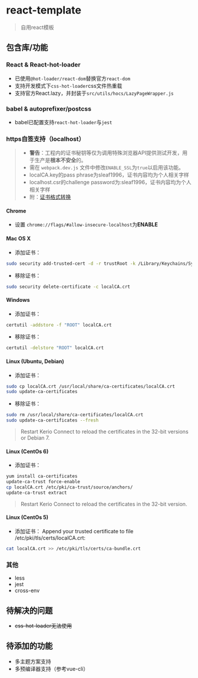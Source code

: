 # react-template
>自用react模板

## 包含库/功能
### React & React-hot-loader
- 已使用`@hot-loader/react-dom`替换官方`react-dom`
- 支持开发模式下`css-hot-loader`css文件热重载
- 支持官方React.lazy，并封装于`src/utils/hocs/LazyPageWrapper.js`

### babel &  autoprefixer/postcss
- babel已配置支持`react-hot-loader`与`jest`

### https自签支持（localhost）
> - **警告**：工程内的证书秘钥等仅为调用特殊浏览器API提供测试开发，用于生产是**根本不安全**的。
> - 需在 `webpack.dev.js` 文件中修改`ENABLE_SSL`为`true`以启用该功能。
> - localCA.key的pass phrase为sleaf1996，证书内容均为个人相关字样
> - localhost.csr的challenge password为:sleaf1996，证书内容均为个人相关字样
> - 附：[证书格式转换](https://vimsky.com/article/3608.html)
#### Chrome
- 设置 `chrome://flags/#allow-insecure-localhost`为**ENABLE**
#### Mac OS X
- 添加证书： 
```bash
sudo security add-trusted-cert -d -r trustRoot -k /Library/Keychains/System.keychain localCA.crt
```
- 移除证书： 
```bash
sudo security delete-certificate -c localCA.crt
```
#### Windows
- 添加证书： 
```bash
certutil -addstore -f "ROOT" localCA.crt
```
- 移除证书： 
```bash
certutil -delstore "ROOT" localCA.crt
```
#### Linux (Ubuntu, Debian)
- 添加证书：
```bash
sudo cp localCA.crt /usr/local/share/ca-certificates/localCA.crt
sudo update-ca-certificates
```
- 移除证书：
```bash
sudo rm /usr/local/share/ca-certificates/localCA.crt
sudo update-ca-certificates --fresh
```
>Restart Kerio Connect to reload the certificates in the 32-bit versions or Debian 7.
#### Linux (CentOs 6)
- 添加证书：
```bash
yum install ca-certificates
update-ca-trust force-enable
cp localCA.crt /etc/pki/ca-trust/source/anchors/
update-ca-trust extract
```
>Restart Kerio Connect to reload the certificates in the 32-bit version.
#### Linux (CentOs 5)
- 添加证书：
Append your trusted certificate to file /etc/pki/tls/certs/localCA.crt: 
```bash
cat localCA.crt >> /etc/pki/tls/certs/ca-bundle.crt
```

### 其他
- less
- jest
- cross-env

## 待解决的问题
- ~~css-hot-loader无法使用~~

## 待添加的功能
- 多主题方案支持
- 多预编译器支持（参考vue-cli）
